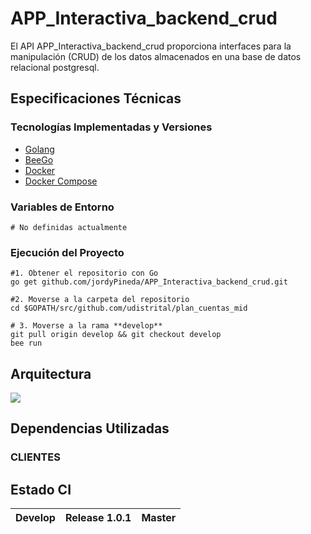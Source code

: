 # APP_Interactiva_backend_crud

El API APP_Interactiva_backend_crud proporciona interfaces para la manipulación (CRUD) de los datos almacenados en una base de datos relacional postgresql. 

## Especificaciones Técnicas

### Tecnologías Implementadas y Versiones

- [Golang](https://github.com/udistrital/introduccion_oas/blob/master/instalacion_de_herramientas/golang.md)
- [BeeGo](https://github.com/udistrital/introduccion_oas/blob/master/instalacion_de_herramientas/beego.md)
- [Docker](https://docs.docker.com/engine/install/ubuntu/)
- [Docker Compose](https://docs.docker.com/compose/)

### Variables de Entorno

```shell
# No definidas actualmente
```

### Ejecución del Proyecto

```shell
#1. Obtener el repositorio con Go
go get github.com/jordyPineda/APP_Interactiva_backend_crud.git

#2. Moverse a la carpeta del repositorio
cd $GOPATH/src/github.com/udistrital/plan_cuentas_mid

# 3. Moverse a la rama **develop**
git pull origin develop && git checkout develop
bee run

```
## Arquitectura

![](arquitectura.png)

## Dependencias Utilizadas

### CLIENTES

## Estado CI

| Develop | Release 1.0.1 | Master |
| -- | -- | -- |
